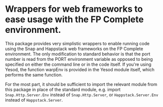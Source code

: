 Wrappers for web frameworks to ease usage with the FP Complete environment.
========

This package provides very simplistic wrappers to enable running code using the
Snap and Happstack web frameworks on the FP Complete environment. The only
modification to standard behavior is that the port number is read from the PORT
environment variable as opposed to being specified on either the command line
or in the code itself. If you're using Yesod, the function warpEnv is provided
in the Yesod module itself, which performs the same function.

For the most part, it should be sufficient to import the relevant module from
this package in place of the standard module, e.g. import
`Snap.Http.Server.Env` instead of `Snap.Http.Server`, or `Happstack.Server.Env`
instead of `Happstack.Server`.
